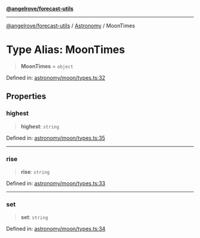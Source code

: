 [**@angelrove/forecast-utils**](../../README.md)

***

[@angelrove/forecast-utils](../../README.md) / [Astronomy](../README.md) / MoonTimes

# Type Alias: MoonTimes

> **MoonTimes** = `object`

Defined in: [astronomy/moon/types.ts:32](https://github.com/angelrove/forecast-utils/blob/70e10e7c60236c7ed7f338eae21c685612803c30/src/astronomy/moon/types.ts#L32)

## Properties

### highest

> **highest**: `string`

Defined in: [astronomy/moon/types.ts:35](https://github.com/angelrove/forecast-utils/blob/70e10e7c60236c7ed7f338eae21c685612803c30/src/astronomy/moon/types.ts#L35)

***

### rise

> **rise**: `string`

Defined in: [astronomy/moon/types.ts:33](https://github.com/angelrove/forecast-utils/blob/70e10e7c60236c7ed7f338eae21c685612803c30/src/astronomy/moon/types.ts#L33)

***

### set

> **set**: `string`

Defined in: [astronomy/moon/types.ts:34](https://github.com/angelrove/forecast-utils/blob/70e10e7c60236c7ed7f338eae21c685612803c30/src/astronomy/moon/types.ts#L34)
